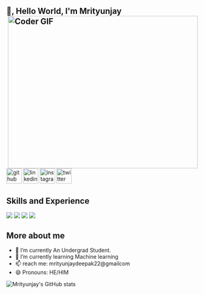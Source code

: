 ## 👋, Hello World, I'm Mrityunjay                                          <img align="right" src="https://user-images.githubusercontent.com/40417995/154032668-e6d984dc-9048-438b-a21d-eb425437007e.gif" alt="Coder GIF" width="500" height="400">
[<img src='https://www.iconsdb.com/icons/preview/white/github-10-xxl.png' alt='github' height='40'>](https://github.com/Mrityunjaydeepak)                  [<img src='https://www.iconsdb.com/icons/preview/white/linkedin-6-xxl.png' alt='linkedin' height='40'>](https://www.linkedin.com/in/mrityunjay-deepak//)              [<img src='https://www.iconsdb.com/icons/preview/white/instagram-xxl.png' alt='instagram' height='40'>](https://www.instagram.com/thakur_mrityunjaydeepak//)          [<img src='https://www.iconsdb.com/icons/preview/white/twitter-xxl.png' alt='twitter' height='40'>](https://twitter.com/maddytkd)                                         
## Skills and Experience                                                            
                                                
 ![](https://img.shields.io/badge/Machine%20Learning-%3C%2F%3E-blueviolet) 
 ![](https://img.shields.io/badge/Core%20Java-%3C%2F%3E-yellow) 
 ![](https://img.shields.io/badge/Python-%7C-0%2C%2022%2C%20100)
 ![](https://img.shields.io/badge/SQL-%7C-orange)      
 
 ## More about me 

 - 🔭 I’m currently An Undergrad Student.                                             
 - 🌱 I’m currently learning Machine learning  
 - 📫  reach me: mrityunjaydeepak22@gmailcom 
 - 😄 Pronouns: HE/HIM 




  ![Mrityunjay's GitHub stats](https://github-readme-stats.vercel.app/api?username=Mrityunjaydeepak&theme=gotham_icons=true)                                                       






